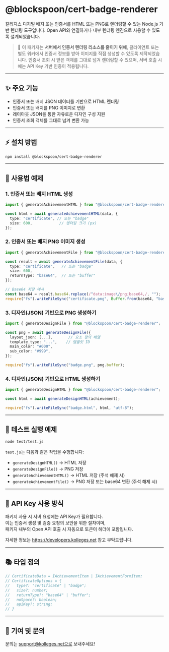 # @blockspoon/cert-badge-renderer

칼리지스 디지털 배지 또는 인증서를 HTML 또는 PNG로 렌더링할 수 있는 Node.js 기반 렌더링 도구입니다. Open API와 연결하거나 내부 렌더링 엔진으로 사용할 수 있도록 설계되었습니다.

> 📌 이 패키지는 **서버에서 인증서 렌더링 리소스를 줄이기 위해**, 클라이언트 또는 별도 워커에서 인증서 정보를 받아 이미지를 직접 생성할 수 있도록 제작되었습니다.
> 인증서 조회 시 받은 객체를 그대로 넘겨 렌더링할 수 있으며, 서버 호출 시에는 API Key 기반 인증이 적용됩니다.

---

## ✨ 주요 기능

- 인증서 또는 배지 JSON 데이터를 기반으로 HTML 렌더링
- 인증서 또는 배지를 PNG 이미지로 변환
- 레이아웃 JSON을 통한 자유로운 디자인 구성 지원
- 인증서 조회 객체를 그대로 넘겨 변환 가능

---

## ⚡️ 설치 방법

```bash
npm install @blockspoon/cert-badge-renderer
```

---

## 📝 사용법 예제

### 1. 인증서 또는 배지 HTML 생성

```ts
import { generateAchievementHTML } from "@blockspoon/cert-badge-renderer";

const html = await generateAchievementHTML(data, {
  type: "certificate", // 또는 "badge"
  size: 600,            // 렌더링 크기 (px)
});
```

### 2. 인증서 또는 배지 PNG 이미지 생성

```ts
import { generateAchievementFile } from "@blockspoon/cert-badge-renderer";

const result = await generateAchievementFile(data, {
  type: "certificate",   // 또는 "badge"
  size: 600,
  returnType: "base64",  // 또는 "buffer"
});

// Base64 저장 예시
const base64 = result.base64.replace(/^data:image\/png;base64,/, "");
require("fs").writeFileSync("certificate.png", Buffer.from(base64, "base64"));
```

### 3. 디자인(JSON) 기반으로 PNG 생성하기

```ts
import { generateDesignFile } from "@blockspoon/cert-badge-renderer";

const png = await generateDesignFile({
  layout_json: [...],       // 요소 정의 배열
  template_type: "...",    // 템플릿 ID
  main_color: "#000",
  sub_color: "#999",
});

require("fs").writeFileSync("badge.png", png.buffer);
```

### 4. 디자인(JSON) 기반으로 HTML 생성하기

```ts
import { generateDesignHTML } from "@blockspoon/cert-badge-renderer";

const html = await generateDesignHTML(achievement);

require("fs").writeFileSync("badge.html", html, "utf-8");
```

---

## 📂 테스트 실행 예제

```bash
node test/test.js
```

`test.js`는 다음과 같은 작업을 수행합니다:
- `generateDesignHTML()` → HTML 저장
- `generateDesignFile()` → PNG 저장
- `generateAchievementHTML()` → HTML 저장 (주석 해제 시)
- `generateAchievementFile()` → PNG 저장 또는 base64 변환 (주석 해제 시)

---

## 🔐 API Key 사용 방식

패키지 사용 시 서버 요청에는 API Key가 필요합니다.  
이는 인증서 생성 및 검증 요청의 보안을 위한 절차이며,  
패키지 내부의 Open API 호출 시 자동으로 토큰이 헤더에 포함됩니다.

자세한 정보는 https://developers.kolleges.net 참고 부탁드립니다.

---

## 📚 타입 정의

```ts
// CertificateData = IAchievementItem | IAchievementFormItem;
// CertificateOptions = {
//   type?: "certificate" | "badge";
//   size?: number;
//   returnType?: "base64" | "buffer";
//   noSpace?: boolean;
//   apiKey?: string;
// }
```

---

## 📣 기여 및 문의

문의는 support@kolleges.net으로 보내주세요!
